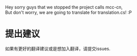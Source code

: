 Hey sorry guys that we stopped the project calls mcc-cn,<br>
But don't worry, we are going to translate for translation.cs! :P
# 提出建议
如果有更好的翻译建议或是想加入翻译，请提交issues. 
